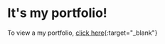 # It's my portfolio!

To view a my portfolio, [click here](https://takaoo.netlify.app/){:target="_blank"}
